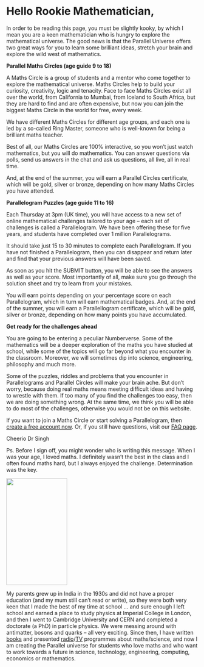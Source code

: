 # Hello Rookie Mathematician,

In order to be reading this page, you must be slightly kooky, by which I mean you are a keen mathematician who is hungry to explore the mathematical universe. The good news is that the Parallel Universe offers two great ways for you to learn some brilliant ideas, stretch your brain and explore the wild west of mathematics.

__Parallel Maths Circles (age guide 9 to 18)__

A Maths Circle is a group of students and a mentor who come together to explore the mathematical universe. Maths Circles help to build your curiosity, creativity, logic and tenacity. Face to face Maths Circles exist all over the world, from California to Mumbai, from Iceland to South Africa, but they are hard to find and are often expensive, but now you can join the biggest Maths Circle in the world for free, every week.

We have different Maths Circles for different age groups, and each one is led by a so-called Ring Master, someone who is well-known for being a brilliant maths teacher.

Best of all, our Maths Circles are 100% interactive, so you won’t just watch mathematics, but you will do mathematics. You can answer questions via polls, send us answers in the chat and ask us questions, all live, all in real time.

And, at the end of the summer, you will earn a Parallel Circles certificate, which will be gold, silver or bronze, depending on how many Maths Circles you have attended.

__Parallelogram Puzzles (age guide 11 to 16)__

Each Thursday at 3pm (UK time), you will have access to a new set of online mathematical challenges tailored to your age – each set of challenges is called a Parallelogram. We have been offering these for five years, and students have completed over 1 million Parallelograms.

It should take just 15 to 30 minutes to complete each Parallelogram. If you have not finished a Parallelogram, then you can disappear and return later and find that your previous answers will have been saved.

As soon as you hit the SUBMIT button, you will be able to see the answers as well as your score. Most importantly of all, make sure you go through the solution sheet and try to learn from your mistakes.

You will earn points depending on your percentage score on each Parallelogram, which in turn will earn mathematical badges. And, at the end of the summer, you will earn a Parallellogram certificate, which will be gold, silver or bronze, depending on how many points you have accumulated.

__Get ready for the challenges ahead__

You are going to be entering a peculiar Numberverse. Some of the mathematics will be a deeper exploration of the maths you have studied at school, while some of the topics will go far beyond what you encounter in the classroom. Moreover, we will sometimes dip into science, engineering, philosophy and much more.

Some of the puzzles, riddles and problems that you encounter in Parallelograms and Parallel Circles will make your brain ache. But don’t worry, because doing real maths means meeting difficult ideas and having to wrestle with them. If too many of you find the challenges too easy, then we are doing something wrong. At the same time, we think you will be able to do most of the challenges, otherwise you would not be on this website.

If you want to join a Maths Circle or start solving a Parallelogram, then [create a free account now](/signup). Or, if you still have questions, visit our [FAQ page](/?faqs).

Cheerio
Dr Singh

Ps. Before I sign off, you might wonder who is writing this message. When I was your age, I loved maths. I definitely wasn’t the best in the class and I often found maths hard, but I always enjoyed the challenge. Determination was the key.

<img class="img-right" src="/images/simpsons.png" width=160 height=280/>

My parents grew up in India in the 1930s and did not have a proper education (and my mum still can’t read or write), so they were both very keen that I made the best of my time at school … and sure enough I left school and earned a place to study physics at Imperial College in London, and then I went to Cambridge University and CERN and completed a doctorate (a PhD) in particle physics. We were messing around with antimatter, bosons and quarks – all very exciting. Since then, I have written [books](https://www.amazon.co.uk/Books-Simon-Singh/s?rh=n%3A266239%2Cp_27%3ASimon+Singh) and presented [radio](https://www.bbc.co.uk/programmes/p00cl73s/episodes/player)/[TV](https://www.youtube.com/watch?v=qzyvc3v27Qo&ab_channel=VHSVideovault) programmes about maths/science, and now I am creating the Parallel universe for students who love maths and who want to work towards a future in science, technology, engineering, computing, economics or mathematics.
